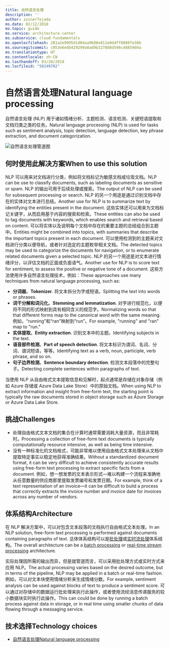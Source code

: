 ```yaml
---
title: 自然语言处理
description: ''
author: zoinerTejada
ms.date: 02/12/2018
ms.topic: guide
ms.service: architecture-center
ms.subservice: cloud-fundamentals
ms.openlocfilehash: 281a2e9995d1d04aa9688e811e0d4ff8088fe30b
ms.sourcegitcommit: c053e6edb429299a0ad9b327888d596c48859d4a
ms.translationtype: HT
ms.contentlocale: zh-CN
ms.lasthandoff: 03/20/2019
ms.locfileid: "58249702"
---
```

# <a name="natural-language-processing"></a><span data-ttu-id="8b134-102">自然语言处理</span><span class="sxs-lookup"><span data-stu-id="8b134-102">Natural language processing</span></span>

<span data-ttu-id="8b134-103">自然语言处理 (NLP) 用于诸如情绪分析、主题检测、语言检测、关键短语提取和文档归类之类的任务。</span><span class="sxs-lookup"><span data-stu-id="8b134-103">Natural language processing (NLP) is used for tasks such as sentiment analysis, topic detection, language detection, key phrase extraction, and document categorization.</span></span>

![自然语言处理管道图](./images/nlp-pipeline.png)

## <a name="when-to-use-this-solution"></a><span data-ttu-id="8b134-105">何时使用此解决方案</span><span class="sxs-lookup"><span data-stu-id="8b134-105">When to use this solution</span></span>

<span data-ttu-id="8b134-106">NLP 可以用来对文档进行分类，例如将文档标记为敏感文档或垃圾文档。</span><span class="sxs-lookup"><span data-stu-id="8b134-106">NLP can be use to classify documents, such as labeling documents as sensitive or spam.</span></span> <span data-ttu-id="8b134-107">NLP 的输出可用于后续处理或搜索。</span><span class="sxs-lookup"><span data-stu-id="8b134-107">The output of NLP can be used for subsequent processing or search.</span></span> <span data-ttu-id="8b134-108">NLP 的另一个用途是通过识别文档中存在的实体对文本进行总结。</span><span class="sxs-lookup"><span data-stu-id="8b134-108">Another use for NLP is to summarize text by identifying the entities present in the document.</span></span> <span data-ttu-id="8b134-109">这些实体还可以用来为文档标记关键字，从而启用基于内容的搜索和检索。</span><span class="sxs-lookup"><span data-stu-id="8b134-109">These entities can also be used to tag documents with keywords, which enables search and retrieval based on content.</span></span> <span data-ttu-id="8b134-110">可以将实体以及说明每个文档中存在的重要主题的总结组合到主题中。</span><span class="sxs-lookup"><span data-stu-id="8b134-110">Entities might be combined into topics, with summaries that describe the important topics present in each document.</span></span> <span data-ttu-id="8b134-111">可以使用检测到的主题来对文档进行分类以便导航，或者针对选定的主题枚举相关文档。</span><span class="sxs-lookup"><span data-stu-id="8b134-111">The detected topics may be used to categorize the documents for navigation, or to enumerate related documents given a selected topic.</span></span> <span data-ttu-id="8b134-112">NLP 的另一个用途是对文本进行情绪评分，以评估文档的正面或负面语气。</span><span class="sxs-lookup"><span data-stu-id="8b134-112">Another use for NLP is to score text for sentiment, to assess the positive or negative tone of a document.</span></span> <span data-ttu-id="8b134-113">这些方法使用许多自然语言处理技术，例如：</span><span class="sxs-lookup"><span data-stu-id="8b134-113">These approaches use many techniques from natural language processing, such as:</span></span>

- <span data-ttu-id="8b134-114">**分词器**。</span><span class="sxs-lookup"><span data-stu-id="8b134-114">**Tokenizer**.</span></span> <span data-ttu-id="8b134-115">将文本拆分为字或短语。</span><span class="sxs-lookup"><span data-stu-id="8b134-115">Splitting the text into words or phrases.</span></span>
- <span data-ttu-id="8b134-116">**词干分解和词元化**。</span><span class="sxs-lookup"><span data-stu-id="8b134-116">**Stemming and lemmatization**.</span></span> <span data-ttu-id="8b134-117">对字进行规范化，以便将不同的形式映射到具有相同含义的规范字。</span><span class="sxs-lookup"><span data-stu-id="8b134-117">Normalizing words so that that different forms map to the canonical word with the same meaning.</span></span> <span data-ttu-id="8b134-118">例如，“running”和“ran”映射到“run”。</span><span class="sxs-lookup"><span data-stu-id="8b134-118">For example, "running" and "ran" map to "run."</span></span>
- <span data-ttu-id="8b134-119">**实体提取**。</span><span class="sxs-lookup"><span data-stu-id="8b134-119">**Entity extraction**.</span></span> <span data-ttu-id="8b134-120">识别文本中的主题。</span><span class="sxs-lookup"><span data-stu-id="8b134-120">Identifying subjects in the text.</span></span>
- <span data-ttu-id="8b134-121">**语音部件检测**。</span><span class="sxs-lookup"><span data-stu-id="8b134-121">**Part of speech detection**.</span></span> <span data-ttu-id="8b134-122">将文本标识为谓词、名词、分词、谓词短语，等等。</span><span class="sxs-lookup"><span data-stu-id="8b134-122">Identifying text as a verb, noun, participle, verb phrase, and so on.</span></span>
- <span data-ttu-id="8b134-123">**句子边界检测**。</span><span class="sxs-lookup"><span data-stu-id="8b134-123">**Sentence boundary detection**.</span></span> <span data-ttu-id="8b134-124">检测文本段落中的完整句子。</span><span class="sxs-lookup"><span data-stu-id="8b134-124">Detecting complete sentences within paragraphs of text.</span></span>

<span data-ttu-id="8b134-125">当使用 NLP 从自由格式文本提取信息和见解时，起点通常是存储在对象存储（例如 Azure 存储或 Azure Data Lake Store）中的原始文档。</span><span class="sxs-lookup"><span data-stu-id="8b134-125">When using NLP to extract information and insight from free-form text, the starting point is typically the raw documents stored in object storage such as Azure Storage or Azure Data Lake Store.</span></span>

## <a name="challenges"></a><span data-ttu-id="8b134-126">挑战</span><span class="sxs-lookup"><span data-stu-id="8b134-126">Challenges</span></span>

- <span data-ttu-id="8b134-127">处理自由格式文本文档的集合在计算时通常需要消耗大量资源，而且非常耗时。</span><span class="sxs-lookup"><span data-stu-id="8b134-127">Processing a collection of free-form text documents is typically computationally resource intensive, as well as being time intensive.</span></span>
- <span data-ttu-id="8b134-128">没有一种标准化的文档格式，可能非常难以使用自由格式文本处理来从文档中提取特定事实以稳定地获得准确结果。</span><span class="sxs-lookup"><span data-stu-id="8b134-128">Without a standardized document format, it can be very difficult to achieve consistently accurate results using free-form text processing to extract specific facts from a document.</span></span> <span data-ttu-id="8b134-129">例如，想一想发票的文本表示形式&mdash;难以构建一个流程来准确地从任意数量的供应商那里提取发票编号和发票日期。</span><span class="sxs-lookup"><span data-stu-id="8b134-129">For example, think of a text representation of an invoice&mdash;it can be difficult to build a process that correctly extracts the invoice number and invoice date for invoices across any number of vendors.</span></span>

## <a name="architecture"></a><span data-ttu-id="8b134-130">体系结构</span><span class="sxs-lookup"><span data-stu-id="8b134-130">Architecture</span></span>

<span data-ttu-id="8b134-131">在 NLP 解决方案中，可以对包含文本段落的文档执行自由格式文本处理。</span><span class="sxs-lookup"><span data-stu-id="8b134-131">In an NLP solution, free-form text processing is performed against documents containing paragraphs of text.</span></span> <span data-ttu-id="8b134-132">总体体系结构可以是[批处理](../big-data/batch-processing.md)或[实时流处理](../big-data/real-time-processing.md)体系结构。</span><span class="sxs-lookup"><span data-stu-id="8b134-132">The overall architecture can be a [batch processing](../big-data/batch-processing.md) or [real-time stream processing](../big-data/real-time-processing.md) architecture.</span></span>

<span data-ttu-id="8b134-133">实际处理因所需的输出而异，但是就管道而言，可以采用批处理方式或实时方式来应用 NLP。</span><span class="sxs-lookup"><span data-stu-id="8b134-133">The actual processing varies based on the desired outcome, but in terms of the pipeline, NLP may be applied in a batch or real-time fashion.</span></span> <span data-ttu-id="8b134-134">例如，可以对文本块使用情绪分析来生成情绪分数。</span><span class="sxs-lookup"><span data-stu-id="8b134-134">For example, sentiment analysis can be used against blocks of text to produce a sentiment score.</span></span> <span data-ttu-id="8b134-135">可以通过对存储中的数据运行批处理来执行此操作，或者使用流经消息传递服务的较小数据块实时执行此操作。</span><span class="sxs-lookup"><span data-stu-id="8b134-135">This can could be done by running a batch process against data in storage, or in real time using smaller chunks of data flowing through a messaging service.</span></span>

## <a name="technology-choices"></a><span data-ttu-id="8b134-136">技术选择</span><span class="sxs-lookup"><span data-stu-id="8b134-136">Technology choices</span></span>

- [<span data-ttu-id="8b134-137">自然语言处理</span><span class="sxs-lookup"><span data-stu-id="8b134-137">Natural language processing</span></span>](../technology-choices/natural-language-processing.md)
